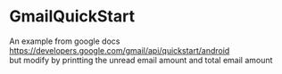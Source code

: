 # GmailQuickStart
An example from google docs   https://developers.google.com/gmail/api/quickstart/android  
but modify by printting the unread email amount and total email amount
